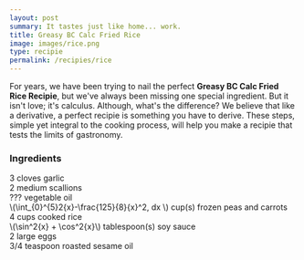```yaml
---
layout: post
summary: It tastes just like home... work.
title: Greasy BC Calc Fried Rice
image: images/rice.png
type: recipie
permalink: /recipies/rice
---
```


For years, we have been trying to nail the perfect **Greasy BC Calc Fried Rice Recipie**, but we've always been missing one special ingredient. But it isn't love; it's calculus. Although, what's the difference? We believe that like a derivative, a perfect recipie is something you have to derive. These steps, simple yet integral to the cooking process, will help you make a recipie that tests the limits of gastronomy.

### Ingredients

3 cloves garlic <br>
2 medium scallions <br>
??? vegetable oil <br>
\\(\int_{0}^{5}2{x}-\frac{125}{8}{x}^2\, dx \\) cup(s) frozen peas and carrots <br>
4 cups cooked rice <br>
\\(\sin^2{x} + \cos^2{x}\\) tablespoon(s) soy sauce <br>
2 large eggs <br>
3/4 teaspoon roasted sesame oil

